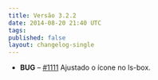 ```yaml
---
title: Versão 3.2.2
date: 2014-08-20 21:40 UTC
tags:
published: false
layout: changelog-single
---
```

<ul class="ls-no-list-style ls-no-margin-left">

  <li>
    <strong class="ls-tag-danger">BUG</strong>
    &ndash; <a href="https://github.com/locaweb/locawebstyle/pull/1111" target="blank" class="commit-url">#1111</a> Ajustado o ícone no ls-box.
  </li>

</ul>
